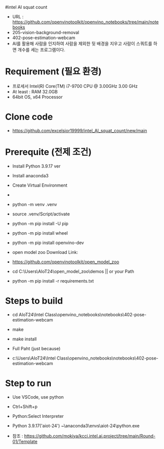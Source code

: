 #intel AI squat count
* URL : https://github.com/openvinotoolkit/openvino_notebooks/tree/main/notebooks
* 205-vision-background-removal
* 402-pose-estimation-webcam
* AI를 활용해 사람을 인지하여 사람을 제외한 뒷 배경을 지우고 사람이 스쿼트를 하면 개수를 세는 프로그램이다.

# Requirement (필요 환경)
* 프로세서	Intel(R) Core(TM) i7-9700 CPU @ 3.00GHz   3.00 GHz
* At least : RAM	32.0GB
*	64bit OS, x64 Processor

# Clone code
* https://github.com/excelsior19999/intel_AI_squat_count/new/main

# Prerequite (전제 조건)
* Install Python 3.9.17 ver
* Install anaconda3
* Create Virtual Environment

* 
* python -m venv .venv
* source .venv/Script/activate

* python -m pip install -U pip
* python -m pip install wheel

* python -m pip install openvino-dev

* open model zoo Download Link:
*  https://github.com/openvinotoolkit/open_model_zoo

* cd C:\Users\AIoT24\open_model_zoo\demos  || or your Path
* python -m pip install -r requirements.txt

# Steps to build
* cd AIoT24\Intel Class\openvino_notebooks\notebooks\402-pose-estimation-webcam

* make
* make install

* Full Paht (just because)
* c:\Users\AIoT24\Intel Class\openvino_notebooks\notebooks\402-pose-estimation-webcam

# Step to run
* Use VSCode, use python
* Ctrl+Shift+p
* Python:Select Interpreter
* Python 3.9.17('aiot-24') ~\anaconda3\envs\aiot-24\python.exe



* 참조 : https://github.com/mokiya/kcci.intel.ai.project/tree/main/Round-01/Template
